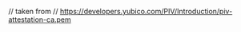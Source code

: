 <!-- TODO -->

// taken from
// https://developers.yubico.com/PIV/Introduction/piv-attestation-ca.pem